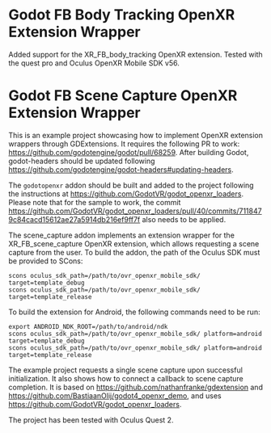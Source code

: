 # Godot FB Body Tracking OpenXR Extension Wrapper

Added support for the XR_FB_body_tracking OpenXR extension. Tested with the quest pro and Oculus OpenXR Mobile SDK v56.

# Godot FB Scene Capture OpenXR Extension Wrapper

This is an example project showcasing how to implement OpenXR extension wrappers through GDExtensions. It requires the following PR to work: https://github.com/godotengine/godot/pull/68259. After building Godot, godot-headers should be updated following https://github.com/godotengine/godot-headers#updating-headers.

The ```godotopenxr``` addon should be built and added to the project following the instructions at https://github.com/GodotVR/godot_openxr_loaders. Please note that for the sample to work, the commit https://github.com/GodotVR/godot_openxr_loaders/pull/40/commits/7118479c84cacd15612ae27a5914db216ef9ff7f also needs to be applied.

The scene_capture addon implements an extension wrapper for the XR_FB_scene_capture OpenXR extension, which allows requesting a scene capture from the user. To build the addon, the path of the Oculus SDK must be provided to SCons:

```
scons oculus_sdk_path=/path/to/ovr_openxr_mobile_sdk/ target=template_debug
scons oculus_sdk_path=/path/to/ovr_openxr_mobile_sdk/ target=template_release
```

To build the extension for Android, the following commands need to be run:
```
export ANDROID_NDK_ROOT=/path/to/android/ndk
scons oculus_sdk_path=/path/to/ovr_openxr_mobile_sdk/ platform=android target=template_debug
scons oculus_sdk_path=/path/to/ovr_openxr_mobile_sdk/ platform=android target=template_release
```

The example project requests a single scene capture upon successful initialization. It also shows how to connect a callback to scene capture completion. It is based on https://github.com/nathanfranke/gdextension and https://github.com/BastiaanOlij/godot4_openxr_demo, and uses https://github.com/GodotVR/godot_openxr_loaders.

The project has been tested with Oculus Quest 2.
